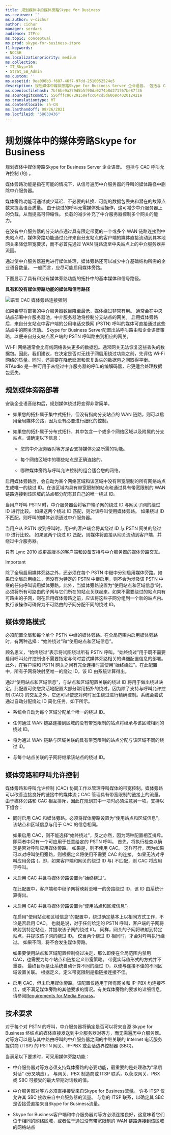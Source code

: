 ```yaml
---
title: 规划媒体中的媒体旁路Skype for Business
ms.reviewer: ''
ms.author: v-cichur
author: cichur
manager: serdars
audience: ITPro
ms.topic: conceptual
ms.prod: skype-for-business-itpro
f1.keywords:
- NOCSH
ms.localizationpriority: medium
ms.collection:
- IT_Skype16
- Strat_SB_Admin
ms.custom: ''
ms.assetid: 9ea090b3-f607-46f7-97dd-2510052524e5
description: 规划媒体中媒体旁路Skype for Business Server 企业语音。 包括与 CAC 呼叫允许控制 (的) 。
ms.openlocfilehash: 7bf6be9a279d5b5f90da0274b8d271767be87f36
ms.sourcegitcommit: 556fffc96729150efcc04cd5d6069c402012421e
ms.translationtype: MT
ms.contentlocale: zh-CN
ms.lasthandoff: 08/26/2021
ms.locfileid: "58630436"
---
```

# <a name="plan-for-media-bypass-in-skype-for-business"></a>规划媒体中的媒体旁路Skype for Business

规划媒体中媒体旁路Skype for Business Server 企业语音。 包括与 CAC 呼叫允许控制 (的) 。

媒体旁路功能是指在可能的情况下，从信号遍历中介服务器的呼叫的媒体路径中删除中介服务器。

媒体旁路功能可通过减少延迟、不必要的转换、可能的数据包丢失和潜在的故障点数来提高语音质量。 由于绕过的呼叫无需媒体处理操作，这可减少中介服务器上的负载，从而提高可伸缩性。 负载的减少补充了中介服务器控制多个网关的能力。

 在没有中介服务器的分支站点通过具有限定带宽的一个或多个 WAN 链路连接到中央站点时，媒体旁路功能通过允许来自分支站点的客户端的媒体直接流动到其本地网关来降低带宽要求，而不必首先通过 WAN 链路流至中央站点上的中介服务器并流回。

通过使中介服务器避免进行媒体处理，媒体旁路还可以减少中介基础结构所需的企业语音数量。 一般而言，应尽可能启用媒体旁路。

下图显示了具有和没有媒体旁路功能的拓扑中的基本媒体和信号路径。

**具有和没有媒体旁路功能的媒体和信号路径**

![语音 CAC 媒体旁路连接强制](../../media/Plan_CS_VoiceCAC_enforcementofconnectionstoPSTN.jpg)

如果希望将部署的中介服务器数目降至最低，媒体绕过非常有用。 通常会在中央站点部署中介服务器池，中介服务器池将控制分支站点的网关。 启用媒体旁路后，来自分支站点中客户端的公用电话交换网 (PSTN) 呼叫的媒体可直接通过这些站点中的网关流动。 Skype for Business Server配置出站呼叫路由和企业语音策略，以便来自分支站点客户端的 PSTN 呼叫路由到相应的网关。

Wi-Fi 网络通常会比有线网络丢失更多的数据包。通常网关无法恢复这些丢失的数据包。因此，我们建议，在决定是否对无线子网启用绕过功能之前，先评估 Wi-Fi 网络的质量。同时，还需要在降低延迟和恢复丢失的数据包之间取得平衡。RTAudio 是一种可用于未绕过中介服务器的呼叫的编解码器，它更适合处理数据包丢失。

## <a name="planning-your-media-bypass-deployment"></a>规划媒体旁路部署

安装企业语音结构后，规划媒体绕过将变得非常简单。

- 如果您的拓扑属于集中式拓扑，但没有指向分支站点的 WAN 链路，则可以启用全局媒体旁路，因为没有必要进行细化的控制。

- 如果您的拓扑属于分布式拓扑，其中包含一个或多个网络区域以及附属的分支站点，请确定以下信息：

  - 您的中介服务器对等方是否支持媒体旁路所需的功能。

  - 每个网络区域中的哪些站点是正确连接的。

  - 哪种媒体旁路与呼叫允许控制的组合适合您的网络。

启用媒体旁路后，会自动为某个网络区域和该区域中没有带宽限制的所有网络站点生成唯一的绕过 ID。在该区域内具有带宽限制的站点和通过具有带宽限制的 WAN 链路连接到该区域的站点都分配有其自己的唯一绕过 ID。

当用户呼叫 PSTN 时，中介服务器会将客户端子网的绕过 ID 与网关子网的绕过 ID 进行比较。 如果这两个绕过 ID 匹配，则对该呼叫使用媒体旁路。 如果绕过 ID 不匹配，则呼叫的媒体必须通过中介服务器。

当用户从 PSTN 收到呼叫时，用户的客户端会将其绕过 ID 与 PSTN 网关的绕过 ID 进行比较。 如果这两个绕过 ID 匹配，则媒体将直接从网关流动到客户端，并绕过中介服务器。

只有 Lync 2010 或更高版本的客户端和设备支持与中介服务器的媒体旁路交互。

> [!IMPORTANT]
> 除了全局启用媒体旁路之外，还必须在每个 PSTN 中继中分别启用媒体旁路。如果已全局启用绕过，但没有为特定的 PSTN 中继启用，则不会为涉及该 PSTN 中继的任何呼叫调用媒体旁路。此外，当媒体旁路设置为“使用站点和区域信息”时，必须将所有可路由的子网与它们所在的站点关联起来。如果不需要绕过的站点内有可路由的子网，则在启用媒体旁路之前，应该将这些子网分组到一个新的站点内。执行该操作可确保为不可路由的子网分配不同的绕过 ID。

## <a name="media-bypass-modes"></a>媒体旁路模式

必须配置全局和每个单个 PSTN 中继的媒体旁路。在全局范围内启用媒体旁路时，有两种选择：“始终绕过”和“使用站点和区域信息”。

顾名思义，“始终绕过”表示将试图绕过所有 PSTN 呼叫。“始终绕过”用于既不需要启用呼叫允许控制也不需要指定与何时尝试媒体旁路相关的详细配置信息的部署。此外，在客户端和 PSTN 网关之间有完全连接时需使用“始终绕过”。在此配置中，所有子网将映射至唯一的绕过 ID，该 ID 由系统计算得出。

通过“使用站点和区域信息”，与站点和区域配置关联的绕过 ID 将用于做出绕过决定。此配置可使您灵活地配置大部分常用拓扑的绕过，因为除了支持与呼叫允许控制 (CAC) 的交互之外，它还可以使您对何时发生绕过进行精确控制。系统会尝试通过自动分配绕过 ID 简化任务，如下所示。

- 系统会自动为每个区域分配单个唯一的绕过 ID。

- 任何通过 WAN 链路连接到区域的没有带宽限制的站点将继承与该区域相同的绕过 ID。

- 将为通过 WAN 链路与区域关联的具有带宽限制的站点分配与该区域不同的绕过 ID。

- 与每个站点关联的子网将继承该站点的绕过 ID。

## <a name="media-bypass-and-call-admission-control"></a>媒体旁路和呼叫允许控制

媒体旁路和呼叫允许控制 (CAC) 协同工作以管理呼叫媒体的带宽控制。媒体旁路可以改善连接良好的链接中的媒体流；CAC 管理具有带宽限制的链接上的流量。由于媒体旁路和 CAC 相互排斥，因此在规划其中一项时必须注意另一项。支持以下组合：

- 同时启用 CAC 和媒体旁路。必须将媒体旁路设置为“使用站点和区域信息”。该站点和区域信息与用于 CAC 的信息相同。

    如果启用 CAC，则不能选择“始终绕过”，反之亦然，因为两种配置相互排斥。 即两者中只有一个可应用于任意给定的 PSTN 呼叫。 首先，将执行检查以确定是否对呼叫应用媒体旁路。 如果是，则不使用 CAC。 这样可行，因为如果可以对呼叫使用旁路，则根据定义将使用不需要 CAC 的连接。 如果无法对呼叫应用旁路 (，即，如果客户端和网关的绕过 ID 与) 不匹配，则 CAC 将应用于呼叫。

- 未启用 CAC 并且将媒体旁路设置为“始终绕过”。

    在此配置中，客户端和中继子网将映射至唯一的旁路绕过 ID，该 ID 由系统计算得出。

- 未启用 CAC 并且将媒体旁路设置为“使用站点和区域信息”。

    在启用“使用站点和区域信息”的配置中，绕过确定基本上以相同方式工作，不论是否启用 CAC。 也就是说，对于任何给定的 PSTN 呼叫，客户端的子网将映射到特定站点，并提取该子网的绕过 ID。 同样，网关的子网将映射到特定站点，并提取该子网的绕过 ID。 仅当两个绕过 ID 相同时，才会对呼叫执行绕过。 如果不同，将不会发生媒体旁路。

    如果要使用站点和区域配置控制绕过决定，那么即使在全局范围内禁用 CAC，也需要为每个站点和链接定义带宽策略。 带宽实际值形式的方式并不重要。 最终目标是让系统自动计算不同的绕过 ID，以便与连接不佳的不同区域设置关联。 根据定义，定义带宽限制是指链接连接不佳。

- 启用 CAC，但未启用媒体旁路。该配置仅适用于所有网关和 IP-PBX 均连接不佳，或不满足媒体旁路的其他要求的情况。有关媒体旁路的要求的详细信息，请参阅[Requirements for Media Bypass](/previous-versions/office/lync-server-2013/lync-server-2013-technical-requirements-for-media-bypass)。

## <a name="technical-requirements"></a>技术要求

对于每个对 PSTN 的呼叫，中介服务器将确定是否可以将来自源 Skype for Business 终结点的媒体直接发送到中介服务器对等方，而无需遍历中介服务器。 对等方可以是与其中路由呼叫的中介服务器之间的中继关联的 Internet 电话服务提供商 (ITSP) 的 PSTN 网关、IP-PBX 或会话边界控制器 (SBC)。

当满足以下要求时，可采用媒体旁路功能：

- 中介服务器对等方必须支持媒体旁路的必要功能，最重要的是处理称为"早期对话" (分叉响应) 。 与网关、PBX 制造商或 ITSP 联系，以获取网关、PBX 或 SBC 可接受的最大早期对话数的值。

- 中介服务器对等方必须直接接受来自Skype for Business流量。 许多 ITSP 仅允许其 SBC 接收来自中介服务器的流量。 与您的 ITSP 联系，以确定其 SBC 是否接受直接来自Skype for Business流量。

- Skype for Business客户端和中介服务器对等方必须连接良好，这意味着它们位于相同的网络区域，或者位于通过没有带宽限制的 WAN 链路连接到该区域的网络站点